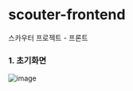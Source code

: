 # scouter-frontend
스카우터 프로젝트 - 프론트

### 1. 초기화면
![image](https://user-images.githubusercontent.com/79893048/210140903-44abeb6c-88d2-4047-90ec-1a26d404ddb6.png)
